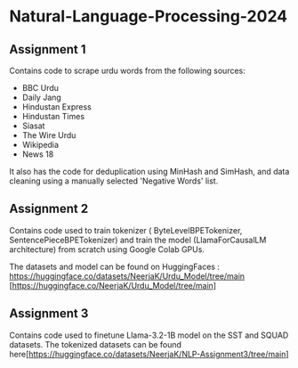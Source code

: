 # Natural-Language-Processing-2024

## Assignment 1

Contains code to scrape urdu words from the following sources:
- BBC Urdu
- Daily Jang
- Hindustan Express
- Hindustan Times
- Siasat
- The Wire Urdu
- Wikipedia
- News 18

It also has the code for deduplication using MinHash and SimHash, and data cleaning using a manually selected 'Negative Words' list.

## Assignment 2

Contains code used to train tokenizer ( ByteLevelBPETokenizer, SentencePieceBPETokenizer) and train the model (LlamaForCausalLM architecture) from scratch using Google Colab GPUs.

The datasets and model can be found on HuggingFaces : https://huggingface.co/datasets/NeerjaK/Urdu_Model/tree/main [https://huggingface.co/NeerjaK/Urdu_Model/tree/main]

## Assignment 3

Contains code used to finetune Llama-3.2-1B model on the SST and SQUAD datasets. The tokenized datasets can be found here[https://huggingface.co/datasets/NeerjaK/NLP-Assignment3/tree/main]

